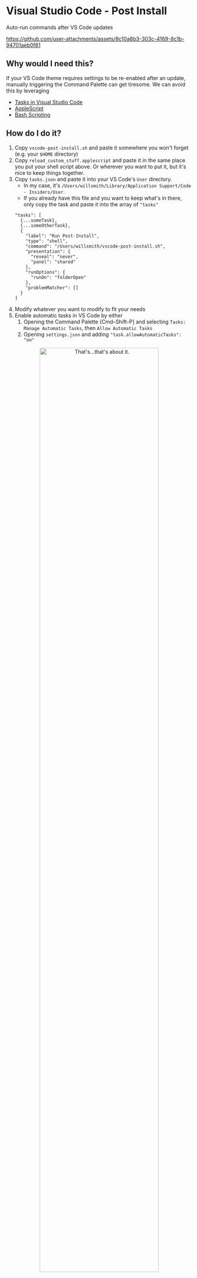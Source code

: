 # Visual Studio Code - Post Install
Auto-run commands after VS Code updates

https://github.com/user-attachments/assets/8c10a8b3-303c-4169-8c1b-94701aeb0f81

## Why would I need this?
If your VS Code theme requires settings to be re-enabled after an update, manually triggering the Command Palette can get tiresome. We can avoid this by leveraging 
- [Tasks in Visual Studio Code](https://code.visualstudio.com/Docs/editor/tasks)
- [AppleScript](https://developer.apple.com/library/archive/documentation/AppleScript/Conceptual/AppleScriptLangGuide/introduction/ASLR_intro.html)
- [Bash Scripting](https://www.gnu.org/savannah-checkouts/gnu/bash/manual/bash.html)

## How do I do it?
1. Copy ```vscode-post-install.sh``` and paste it somewhere you won't forget (e.g. your `$HOME` directory)
2. Copy ```reload_custom_stuff.applescript``` and paste it in the same place you put your shell script above. Or wherever you want to put it, but it's nice to keep things together.
3. Copy ```tasks.json``` and paste it into your VS Code's `User` directory. 
   - In my case, it's `/Users/willsmith/Library/Application Support/Code - Insiders/User`. 
   - If you already have this file and you want to keep what's in there, only copy the task and paste it into the array of ```"tasks"```
    ```
    "tasks": [
      {...someTask},
      {...someOtherTask},
      {
        "label": "Run Post-Install",
        "type": "shell",
        "command": "/Users/willsmith/vscode-post-install.sh",
        "presentation": {
          "reveal": "never",
          "panel": "shared"
        },
        "runOptions": {
          "runOn": "folderOpen"
        },
        "problemMatcher": []
      }
    ]
    ```
4. Modify whatever you want to modify to fit your needs
5. Enable automatic tasks in VS Code by either
   1. Opening the Command Palette [Cmd–Shift–P] and selecting `Tasks: Manage Automatic Tasks`, then `Allow Automatic Tasks`
   2. Opening `settings.json` and adding ```"task.allowAutomaticTasks": "on"```

<p align="center"><img src="https://github-production-user-asset-6210df.s3.amazonaws.com/1648240/339787019-2593fe28-9a0f-4d68-884b-afd3b6259794.gif?X-Amz-Algorithm=AWS4-HMAC-SHA256&X-Amz-Credential=AKIAVCODYLSA53PQK4ZA%2F20240614%2Fus-east-1%2Fs3%2Faws4_request&X-Amz-Date=20240614T134726Z&X-Amz-Expires=300&X-Amz-Signature=d513683ef498058394e93b230d389fb158ade3eaaf6c349c99fc8bfc2c81f7fa&X-Amz-SignedHeaders=host&actor_id=1648240&key_id=0&repo_id=815147224" alt="That's...that's about it." width="80%" /></p>

